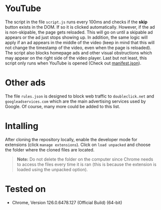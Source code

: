 # YouTube

The script in the file `script.js` runs every 100ms and checks if the <b>skip</b> button exists in the DOM. If so it is clicked automatically. However, if the ad is non-skipable, the page gets reloaded. This will go on until a skipable ad appears or the ad just stops showing up. In addition, the same logic will apply if an ad appears in the middle of the video (keep in mind that this will not change the timestamp of the video, even when the page is reloaded). The script also blocks homepage ads and other visual obstructions which may appear on the right side of the video player. Last but not least, this script only runs when YouTube is opened (Check out [manifest.json](https://github.com/sorin373/Chrome-Extension-Ad-Blocker/blob/main/manifest.json)).

# Other ads

The file `rules.json` is designed to block web traffic to `doubleclick.net` and `googleadservices.com` which are the main advertising services used by Google. Of course, many more could be added to this list.

# Intalling

After cloning the repository locally, enable the developer mode for extensions (click `manage extensions`). Click on `load unpacked` and choose the folder where the cloned files are located. 

> **Note:** Do not delete the folder on the computer since Chrome needs to access the files every time it is ran (this is because the extension is loaded using the unpacked option).

# Tested on

- Chrome, Version 126.0.6478.127 (Official Build) (64-bit)